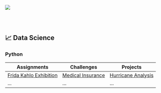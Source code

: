 ![](https://github.com/jeyla380/codecademy_projects/blob/main/images/codecademy_banner.png)

<br>
<br>

## 📈 Data Science


### Python
| Assignments | Challenges | Projects |
| --- | --- | --- |
| [Frida Kahlo Exhibition](https://github.com/jeyla380/codecademy_projects/blob/main/datascience/python/assignments/frida_kahlo_assignment.ipynb) | [Medical Insurance](https://github.com/jeyla380/codecademy_projects/tree/main/datascience/python/challenges/medical_insurance) | [Hurricane Analysis](https://github.com/jeyla380/codecademy_projects/blob/main/datascience/python/projects/hurricane_analysis_project.ipynb) |
| ... | ... | ... |

